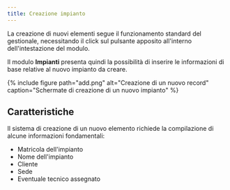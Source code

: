 ```yaml
---
title: Creazione impianto
---
```


La creazione di nuovi elementi segue il funzionamento standard del gestionale, necessitando il click sul pulsante apposito all'interno dell'intestazione del modulo.

Il modulo **Impianti** presenta quindi la possibilità di inserire le informazioni di base relative al nuovo impianto da creare.

{% include figure path="add.png" alt="Creazione di un nuovo record" caption="Schermate di creazione di un nuovo impianto" %}

## Caratteristiche

Il sistema di creazione di un nuovo elemento richiede la compilazione di alcune informazioni fondamentali:
 - Matricola dell'impianto
 - Nome dell'impianto
 - Cliente
 - Sede
 - Eventuale tecnico assegnato

